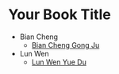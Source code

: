 # Your Book Title

- Bian Cheng
  * [Bian Cheng Gong Ju](bian-cheng/bian-cheng-gong-ju.md)
- Lun Wen
  * [Lun Wen Yue Du](lun-wen/lun-wen-yue-du.md)
